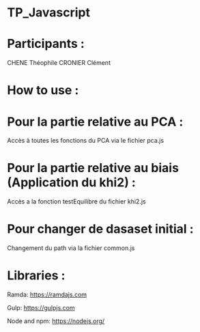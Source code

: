 # TP_Javascript

# Participants :

CHENE Théophile 
CRONIER Clément

# How to use :

# Pour la partie relative au PCA :
Accès à toutes les fonctions du PCA via le fichier pca.js

# Pour la partie relative au biais (Application du khi2) :
Accès a la fonction testEquilibre du fichier khi2.js

# Pour changer de dasaset initial :
Changement du path via la fichier common.js

# Libraries :

Ramda: https://ramdajs.com

Gulp: https://gulpjs.com

Node and npm: https://nodejs.org/


